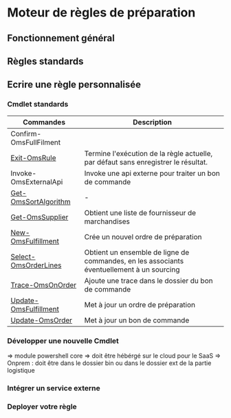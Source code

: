 # Moteur de règles de préparation

## Fonctionnement général

## Règles standards

## Ecrire une règle personnalisée

### Cmdlet standards

|Commandes|Description|
|---|---|
|Confirm-OmsFullFilment||
|[Exit-OmsRule](../cmdlets/exit-omsrule.md)|Termine l'exécution de la règle actuelle, par défaut sans enregistrer le résultat.|
|Invoke-OmsExternalApi|Invoke une api externe pour traiter un bon de commande|
|[Get-OmsSortAlgorithm](../cmdlets/get-omssortalgorithm.md)|-|
|[Get-OmsSupplier](../cmdlets/get-omssupplier.md)|Obtient une liste de fournisseur de marchandises|
|[New-OmsFulfillment](../cmdlets/new-omsfulfillment.md)|Crée un nouvel ordre de préparation|
|[Select-OmsOrderLines](../cmdlets/select-omsorderlines.md)|Obtient un ensemble de ligne de commandes, en les associants éventuellement à un sourcing|
|[Trace-OmsOnOrder](../cmdlets/trace-omsonorder.md)|Ajoute une trace dans le dossier du bon de commande|
|[Update-OmsFulfillment](../cmdlets/update-omsfulfillment.md)|Met à jour un ordre de préparation|
|[Update-OmsOrder](../cmdlets/update-omsorder.md)|Met à jour un bon de commande|

### Développer une nouvelle Cmdlet

=> module powershell core
=> doit être hébérgé sur le cloud pour le SaaS
=> Onprem : doit être dans le dossier bin ou dans le dossier ext de la partie logistique

### Intégrer un service externe

### Deployer votre règle